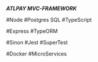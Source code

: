 *****ATLPAY MVC-FRAMEWORK*****

#Node
#Postgres SQL
#TypeScript 

#Express 
#TypeORM

#Sinon
#Jest
#SuperTest

#Docker
#MicroServices

